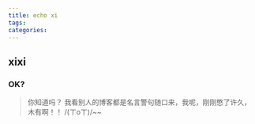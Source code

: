 ```yaml
---
title: echo xi
tags: 
categories: 
---
```


## xixi
### OK?

> 你知道吗？ 我看别人的博客都是名言警句随口来，我呢，刚刚憋了许久，木有啊！！  /(ㄒoㄒ)/~~